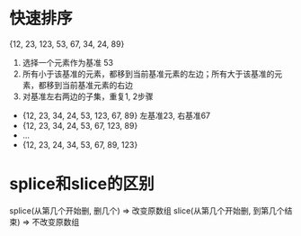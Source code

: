 # 快速排序
  {12, 23, 123, 53, 67, 34, 24, 89}
  1. 选择一个元素作为基准 53
  2. 所有小于该基准的元素，都移到当前基准元素的左边；所有大于该基准的元素，都移到当前基准元素的右边
  3. 对基准左右两边的子集，重复1, 2步骤

  - {12, 23, 34, 24, 53, 123, 67, 89}  左基准23, 右基准67
  - {12, 23, 34, 24, 53, 67, 123, 89}
  - ...
  - {12, 23, 24, 34, 53, 67, 89, 123}


# splice和slice的区别
  splice(从第几个开始删, 删几个) => 改变原数组
  slice(从第几个开始删, 到第几个结束) => 不改变原数组

